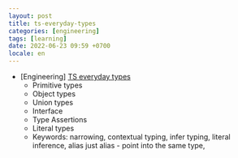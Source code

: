 ```yaml
---
layout: post
title: ts-everyday-types
categories: [engineering]
tags: [learning]
date: 2022-06-23 09:59 +0700
locale: en
---
```

- [Engineering] [TS everyday types](https://www.typescriptlang.org/docs/handbook/2/everyday-types.html)
  + Primitive types
  + Object types
  + Union types
  + Interface
  + Type Assertions
  + Literal types
  + Keywords: narrowing, contextual typing, infer typing, literal inference, alias just alias - point into the same type,
